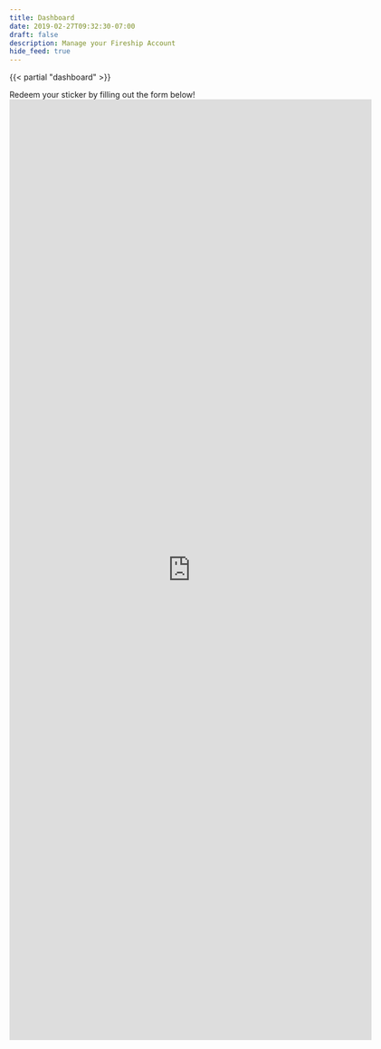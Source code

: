 ```yaml
---
title: Dashboard
date: 2019-02-27T09:32:30-07:00
draft: false
description: Manage your Fireship Account
hide_feed: true
---
```

{{< partial "dashboard" >}}

<allow-if level="pro">
    Redeem your sticker by filling out the form below!
    <iframe src="https://docs.google.com/forms/d/e/1FAIpQLSe18TfAoxvdrSiT8TcwWNxDW_kQULkZeRRmUtDgoSBWKdYR7A/viewform?embedded=true" width="640" height="1663" frameborder="0" marginheight="0" marginwidth="0">Loading…</iframe>
</allow-if>



